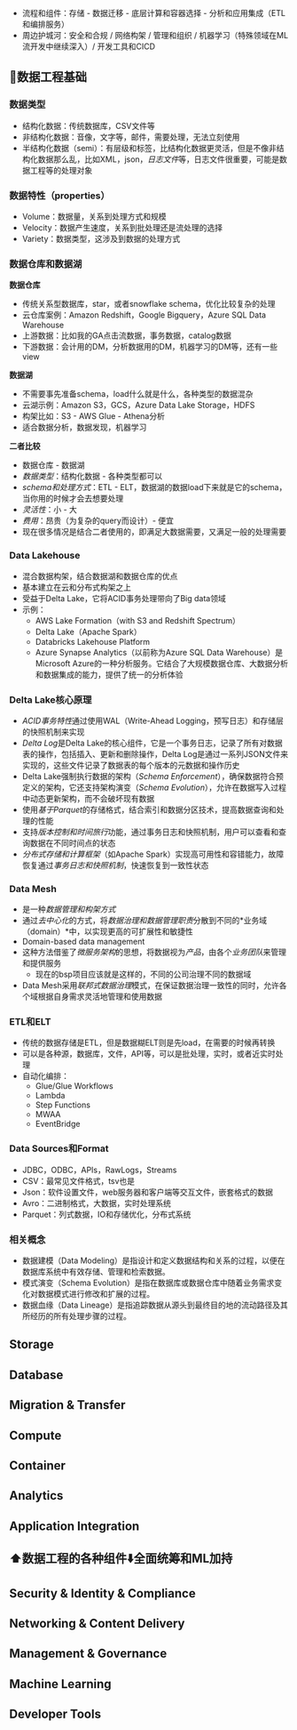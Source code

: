 * 流程和组件：存储 - 数据迁移 - 底层计算和容器选择 - 分析和应用集成（ETL和编排服务）
* 周边护城河：安全和合规 / 网络构架 / 管理和组织 / 机器学习（特殊领域在ML流开发中继续深入）/ 开发工具和CICD

## 🚩数据工程基础

### 数据类型

- 结构化数据：传统数据库，CSV文件等
- 非结构化数据：音像，文字等，邮件，需要处理，无法立刻使用
- 半结构化数据（semi）：有层级和标签，比结构化数据更灵活，但是不像非结构化数据那么乱，比如XML，json，*日志文件*等，日志文件很重要，可能是数据工程等的处理对象

### 数据特性（properties）

- Volume：数据量，关系到处理方式和规模
- Velocity：数据产生速度，关系到批处理还是流处理的选择
- Variety：数据类型，这涉及到数据的处理方式

### 数据仓库和数据湖

**数据仓库**

- 传统关系型数据库，star，或者snowflake schema，优化比较复杂的处理
- 云仓库案例：Amazon Redshift，Google Bigquery，Azure SQL Data Warehouse
- 上游数据：比如我的GA点击流数据，事务数据，catalog数据
- 下游数据：会计用的DM，分析数据用的DM，机器学习的DM等，还有一些view

**数据湖**

- 不需要事先准备schema，load什么就是什么，各种类型的数据混杂
- 云湖示例：Amazon S3，GCS，Azure Data Lake Storage，HDFS
- 构架比如：S3 - AWS Glue - Athena分析
- 适合数据分析，数据发现，机器学习

**二者比较**

- 数据仓库 - 数据湖
- *数据类型*：结构化数据 - 各种类型都可以
- *schema和处理方式*：ETL - ELT，数据湖的数据load下来就是它的schema，当你用的时候才会去想要处理
- *灵活性*：小 - 大
- *费用*：昂贵（为复杂的query而设计）- 便宜
- 现在很多情况是结合二者使用的，即满足大数据需要，又满足一般的处理需要

### Data Lakehouse

- 混合数据构架，结合数据湖和数据仓库的优点
- 基本建立在云和分布式构架之上
- 受益于Delta Lake，它将ACID事务处理带向了Big data领域
- 示例：
  - AWS Lake Formation（with S3 and Redshift Spectrum）
  - Delta Lake（Apache Spark）
  - Databricks Lakehouse Platform
  - Azure Synapse Analytics（以前称为Azure SQL Data Warehouse）是Microsoft Azure的一种分析服务。它结合了大规模数据仓库、大数据分析和数据集成的能力，提供了统一的分析体验

### Delta Lake核心原理

- *ACID事务特性*通过使用WAL（Write-Ahead Logging，预写日志）和存储层的快照机制来实现
- *Delta Log*是Delta Lake的核心组件，它是一个事务日志，记录了所有对数据表的操作，包括插入、更新和删除操作，Delta Log是通过一系列JSON文件来实现的，这些文件记录了数据表的每个版本的元数据和操作历史
- Delta Lake强制执行数据的架构（*Schema Enforcement*），确保数据符合预定义的架构，它还支持架构演变（*Schema Evolution*），允许在数据写入过程中动态更新架构，而不会破坏现有数据
- 使用*基于Parquet*的存储格式，结合索引和数据分区技术，提高数据查询和处理的性能
- 支持*版本控制和时间旅行*功能，通过事务日志和快照机制，用户可以查看和查询数据在不同时间点的状态
- *分布式存储和计算框架*（如Apache Spark）实现高可用性和容错能力，故障恢复通过*事务日志和快照机制*，快速恢复到一致性状态

### Data Mesh

- 是一种*数据管理和构架方式*
- 通过*去中心化*的方式，将*数据治理和数据管理职责*分散到不同的*业务域（domain）*中，以实现更高的可扩展性和敏捷性
- Domain-based data management
- 这种方法借鉴了*微服务架构*的思想，将数据视为*产品*，由各个*业务团队*来管理和提供服务
  - 现在的bsp项目应该就是这样的，不同的公司治理不同的数据域
- Data Mesh采用*联邦式数据治理*模式，在保证数据治理一致性的同时，允许各个域根据自身需求灵活地管理和使用数据

### ETL和ELT

- 传统的数据存储是ETL，但是数据糊ELT则是先load，在需要的时候再转换
- 可以是各种源，数据库，文件，API等，可以是批处理，实时，或者近实时处理
- 自动化编排：
  - Glue/Glue Workflows
  - Lambda
  - Step Functions
  - MWAA
  - EventBridge

### Data Sources和Format

- JDBC，ODBC，APIs，RawLogs，Streams
- CSV：最常见文件格式，tsv也是
- Json：软件设置文件，web服务器和客户端等交互文件，嵌套格式的数据
- Avro：二进制格式，大数据，实时处理系统
- Parquet：列式数据，IO和存储优化，分布式系统

### 相关概念

- 数据建模（Data Modeling）是指设计和定义数据结构和关系的过程，以便在数据库系统中有效存储、管理和检索数据。
- 模式演变（Schema Evolution）是指在数据库或数据仓库中随着业务需求变化对数据模式进行修改和扩展的过程。
- 数据血缘（Data Lineage）是指追踪数据从源头到最终目的地的流动路径及其所经历的所有处理步骤的过程。

## Storage

## Database

## Migration & Transfer

## Compute

## Container

## Analytics

## Application Integration
## ⬆️数据工程的各种组件⬇️全面统筹和ML加持
## Security & Identity & Compliance

## Networking & Content Delivery

## Management & Governance

## Machine Learning

## Developer Tools
